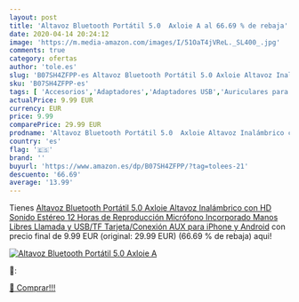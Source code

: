 ```yaml
---
layout: post
title: 'Altavoz Bluetooth Portátil 5.0  Axloie A al 66.69 % de rebaja'
date: 2020-04-14 20:24:12
image: 'https://m.media-amazon.com/images/I/51OaT4jVReL._SL400_.jpg'
comments: true
category: ofertas
author: 'tole.es'
slug: 'B07SH4ZFPP-es Altavoz Bluetooth Portátil 5.0 Axloie Altavoz Inalámbrico...'
sku: 'B07SH4ZFPP-es'
tags: [ 'Accesorios','Adaptadores','Adaptadores USB','Auriculares para equipo de audio','Auriculares y accesorios','Electrónica','Informática','iphone', ]
actualPrice: 9.99 EUR
currency: EUR
price: 9.99
comparePrice: 29.99 EUR
prodname: 'Altavoz Bluetooth Portátil 5.0  Axloie Altavoz Inalámbrico con HD Sonido Estéreo 12 Horas de Reproducción Micrófono Incorporado Manos Libres Llamada y USB/TF Tarjeta/Conexión AUX para iPhone y Android'
country: 'es'
flag: '🇪🇸'
brand: ''
buyurl: 'https://www.amazon.es/dp/B07SH4ZFPP/?tag=tolees-21'
descuento: '66.69'
average: '13.99'
---
```


Tienes [Altavoz Bluetooth Portátil 5.0  Axloie Altavoz Inalámbrico con HD Sonido Estéreo 12 Horas de Reproducción Micrófono Incorporado Manos Libres Llamada y USB/TF Tarjeta/Conexión AUX para iPhone y Android](https://www.amazon.es/dp/B07SH4ZFPP/?tag=tolees-21) con precio final de  9.99 EUR (original: 29.99 EUR) (66.69 %  de rebaja) aqui!

[![Altavoz Bluetooth Portátil 5.0  Axloie A](https://m.media-amazon.com/images/I/51OaT4jVReL._SL400_.jpg)](https://www.amazon.es/dp/B07SH4ZFPP/?tag=tolees-21)

🔎:


[🛒 Comprar!!!](https://www.amazon.es/dp/B07SH4ZFPP/?tag=tolees-21)
